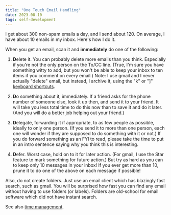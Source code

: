 ```yaml
---
title: "One Touch Email Handling"
date: 2023-08-10
tags: self-development
---
```


<p>I get about 300 non-spam emails a day, and I send about 120.
On average, I have about 10 emails in my inbox. Here's how I do it.

</p><p>When you get an email, scan it and <b>immediately</b> do one of the
following:

</p><ol>

<li><b>D</b>elete it. You can probably delete more emails than you
think. Especially if you're not the only person on the To/CC line.
(True, I'm sure you have something witty to add, but you won't be able
to keep your inbox to ten items if you comment on every email.)  Note:
I use gmail and I never actually "delete" email, but instead, I
archive it, using the "k" or "]"
<a href="https://support.google.com/mail/answer/6594">keyboard shortcuts</a>.
<p></p>

</li><li><b>D</b>o something about it, immediately. If a friend asks for
the phone number of someone else, look it up then, and send it to your
friend. It will take you less total time to do this now than to save
it and do it later. (And you will do a better job helping out your
friend.)
<p></p>

</li><li><b>D</b>elegate, forwarding it if appropriate, to as few people as
possible, ideally to only one person. (If you send it to more than one
person, each one will wonder if they are supposed to do something with
it or not.) If you do forward something as an FYI to read, please take
the time to put in an intro sentence saying why you think this is
interesting.
<p></p>

</li><li><b>D</b>efer. Worst case, hold on to it for later action. (For
gmail, I use the Star feature to mark something for future action.) But try
as hard as you can to keep only 10 messages in your inbox! If you ever
get more than 10, prune it to do one of the above on each message if
possible!
<p></p>

</li></ol>

<p>Also, do not create folders. Just use an email client which has
blazingly fast search, such as gmail. You will be surprised how
fast you can find any email without having to use folders
(or labels). Folders are old-school for email software which
did not have instant search.

</p><p>See also <a href="/time.html">time management</a>.


</p></td>

